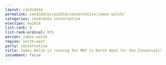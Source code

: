 ```yaml
---
layout: candidate
permalink: candidates/eu2014/conservative/james-walsh/
categories: candidate conservative
election: eu2014
list-rank: 8
list-rank-ordinal: 8th
person: james-walsh
region: north-west
party: conservative
title: James Walsh is running for MEP in North West for the Conservative Party
incumbent: false
---
```

